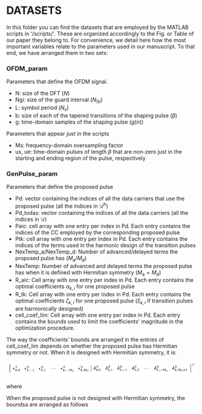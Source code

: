 # DATASETS

In this folder you can find the datasets that are employed by the MATLAB scripts in '/scripts/'. These are organized accordingly to the Fig. or Table of our paper they belong to.
For convenience, we detail here how the most important variables relate to the parameters used in our manuscript. To that end, we have arranged them in two sets:

### OFDM_param
Parameters that define the OFDM signal.
- N: size of the DFT ($N$)
- Ngi: size of the guard interval ($N_{\textrm{GI}}$)
- L: symbol period ($N_{\textrm{s}}$)
- b: size of each of the tapered transitions of the shaping pulse ($\beta$)
- g: time-domain samples of the shaping pulse ($g(n)$)

Parameters that appear just in the scripts
- Ms: frequency-domain oversampling factor
- us, ue: time-domain pulses of length $\beta$ that are non-zero just in the starting and ending region of the pulse, respectively

### GenPulse_param
Parameters that define the proposed pulse
- Pd: vector containing the indices of all the data carriers that use the proposed pulse (all the indices in $\mathcal{D}^\textrm{h}$)
- Pd_todas: vector containing the indices of all the data carriers (all the indices in $\mathcal{D}$)
- Paic: cell array with one entry per index in Pd. Each entry contains the indices of the CC employed by the corresponding proposed pulse
- Ptk: cell array with one entry per index in Pd. Each entry contains the indices of the terms used in the harmonic design of the transition pulses
- NexTemp_a/NexTemp_d: Number of advanced/delayed terms the proposed pulse has ($M_{\textrm{a}}/M_{\textrm{d}}$)
- NexTemp: Number of advanced and delayed terms the proposed pulse has when it is defined with Hermitian symmetry ($M_{\textrm{a}}=M_{\textrm{d}}$)
- R_aic: Cell array with one entry per index in Pd. Each entry contains the optimal coefficients $\alpha_{k,i}$ for one proposed pulse
- R_tk: Cell array with one entry per index in Pd. Each entry contains the optimal coefficients $\zeta_{k,i}$ for one proposed pulse ($\xi_{k,i}$ if transition pulses are harmonically designed)
- cell_coef_lim: Cell array with one entry per index in Pd. Each entry contains the bounds used to limit the coefficients' magnitude in the optimization procedure.

The way the coefficients' bounds are arranged in the entries of cell_coef_lim depends on whether the proposed pulse has Hermitian symmetry or not. When it is designed with Hermitian symmetry, it is:

![alt text](https://github.com/JavierGimenezUMA/IEEE-OJ-COMS-2025/blob/main/data/Bounds_vector_Hermitian_pulse.PNG "Content of one of the entries of cell_coef_lim when the pulse has Hermitian symmetry")

where 


When the proposed pulse is not designed with Hermitian symmetry, the boundsa are arranged as follows
